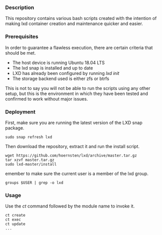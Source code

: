 ### Description
This repository contains various bash scripts created with the intention of making lxd container creation and maintenance quicker and easier.

### Prerequisites
In order to guarantee a flawless execution, there are certain criteria that should be met.

* The host device is running Ubuntu 18.04 LTS
* The lxd snap is installed and up to date
* LXD has already been configured by running *lxd init*
* The storage backend used is either zfs or btrfs

This is not to say you will not be able to run the scripts using any other setup, but this is the environment in which they have been tested and confirmed to work without major issues.

### Deployment
First, make sure you are running the latest version of the LXD snap package.

```
sudo snap refresh lxd
```

Then download the repository, extract it and run the install script.

```
wget https://github.com/hoernsten/lxd/archive/master.tar.gz
tar xzvf master.tar.gz
sudo lxd-master/install

```

emember to make sure the current user is a member of the lxd group.

```
groups $USER | grep -o lxd
```

### Usage

Use the *ct* command followed by the module name to invoke it.

```
ct create
ct exec
ct update
...
```
